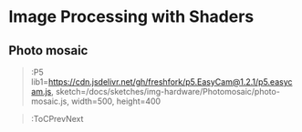 # Image Processing with Shaders

## Photo mosaic
> :P5 lib1=https://cdn.jsdelivr.net/gh/freshfork/p5.EasyCam@1.2.1/p5.easycam.js, sketch=/docs/sketches/img-hardware/Photomosaic/photo-mosaic.js, width=500, height=400

> :ToCPrevNext